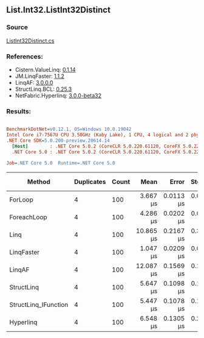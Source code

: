 ﻿## List.Int32.ListInt32Distinct

### Source
[ListInt32Distinct.cs](../LinqBenchmarks/List/Int32/ListInt32Distinct.cs)

### References:
- Cistern.ValueLinq: [0.1.14](https://www.nuget.org/packages/Cistern.ValueLinq/0.1.14)
- JM.LinqFaster: [1.1.2](https://www.nuget.org/packages/JM.LinqFaster/1.1.2)
- LinqAF: [3.0.0.0](https://www.nuget.org/packages/LinqAF/3.0.0.0)
- StructLinq.BCL: [0.25.3](https://www.nuget.org/packages/StructLinq.BCL/0.25.3)
- NetFabric.Hyperlinq: [3.0.0-beta32](https://www.nuget.org/packages/NetFabric.Hyperlinq/3.0.0-beta32)

### Results:
``` ini

BenchmarkDotNet=v0.12.1, OS=Windows 10.0.19042
Intel Core i7-7567U CPU 3.50GHz (Kaby Lake), 1 CPU, 4 logical and 2 physical cores
.NET Core SDK=5.0.200-preview.20614.14
  [Host]        : .NET Core 5.0.2 (CoreCLR 5.0.220.61120, CoreFX 5.0.220.61120), X64 RyuJIT
  .NET Core 5.0 : .NET Core 5.0.2 (CoreCLR 5.0.220.61120, CoreFX 5.0.220.61120), X64 RyuJIT

Job=.NET Core 5.0  Runtime=.NET Core 5.0  

```
|               Method | Duplicates | Count |      Mean |     Error |    StdDev | Ratio | RatioSD |  Gen 0 | Gen 1 | Gen 2 | Allocated |
|--------------------- |----------- |------ |----------:|----------:|----------:|------:|--------:|-------:|------:|------:|----------:|
|              ForLoop |          4 |   100 |  3.667 μs | 0.0113 μs | 0.0095 μs |  1.00 |    0.00 | 2.8687 |     - |     - |    6008 B |
|          ForeachLoop |          4 |   100 |  4.286 μs | 0.0202 μs | 0.0169 μs |  1.17 |    0.01 | 2.8687 |     - |     - |    6008 B |
|                 Linq |          4 |   100 | 10.865 μs | 0.2167 μs | 0.3738 μs |  2.92 |    0.09 | 2.0599 |     - |     - |    4320 B |
|           LinqFaster |          4 |   100 |  1.047 μs | 0.0209 μs | 0.0462 μs |  0.27 |    0.01 |      - |     - |     - |         - |
|               LinqAF |          4 |   100 | 12.087 μs | 0.1569 μs | 0.1310 μs |  3.30 |    0.04 | 5.9204 |     - |     - |   12400 B |
|           StructLinq |          4 |   100 |  5.647 μs | 0.1098 μs | 0.1643 μs |  1.53 |    0.04 | 0.0153 |     - |     - |      32 B |
| StructLinq_IFunction |          4 |   100 |  5.447 μs | 0.1078 μs | 0.1710 μs |  1.47 |    0.06 |      - |     - |     - |         - |
|            Hyperlinq |          4 |   100 |  6.548 μs | 0.1305 μs | 0.2753 μs |  1.78 |    0.06 |      - |     - |     - |         - |
